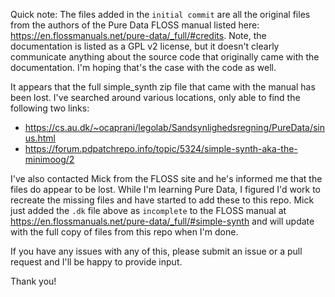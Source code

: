 Quick note: The files added in the `initial commit` are all the original files from the authors of the Pure Data FLOSS manual listed here: https://en.flossmanuals.net/pure-data/_full/#credits. Note, the documentation is listed as a GPL v2 license, but it doesn't clearly communicate anything about the source code that originally came with the documentation. I'm hoping that's the case with the code as well.

It appears that the full simple_synth zip file that came with the manual has been lost. I've searched around various locations, only able to find the following two links: 

- https://cs.au.dk/~ocaprani/legolab/Sandsynlighedsregning/PureData/sinus.html
- https://forum.pdpatchrepo.info/topic/5324/simple-synth-aka-the-minimoog/2

I've also contacted Mick from the FLOSS site and he's informed me that the files do appear to be lost. While I'm learning Pure Data, I figured I'd work to recreate the missing files and have started to add these to this repo. Mick just added the `.dk` file above as `incomplete` to the FLOSS manual at https://en.flossmanuals.net/pure-data/_full/#simple-synth and will update with the full copy of files from this repo when I'm done.

If you have any issues with any of this, please submit an issue or a pull request and I'll be happy to provide input.

Thank you!